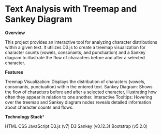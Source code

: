 # Text Analysis with Treemap and Sankey Diagram

**Overview**

This project provides an interactive tool for analyzing character distributions within a given text. It utilizes D3.js to create a treemap visualization for character counts (vowels, consonants, and punctuation) and a Sankey diagram to illustrate the flow of characters before and after a selected character.

**Features**

Treemap Visualization: Displays the distribution of characters (vowels, consonants, punctuation) within the entered text.
Sankey Diagram: Shows the flow of characters before and after a selected character, illustrating how often they appear in relation to one another.
Interactive Tooltips: Hovering over the treemap and Sankey diagram nodes reveals detailed information about character counts and flows.

**Technology Stack***

HTML
CSS
JavaScript
D3.js (v7)
D3 Sankey (v0.12.3)
Bootstrap (v5.2.0)
